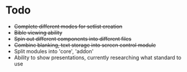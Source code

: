 # Todo

* ~~Complete different modes for setlist creation~~
* ~~Bible viewing ability~~
* ~~Spin out different components into different files~~
* ~~Combine blanking, text storage into screen control module~~
* Split modules into 'core', 'addon'
* Ability to show presentations, currently researching what standard to use
